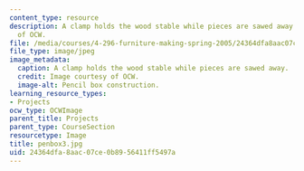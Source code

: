 ```yaml
---
content_type: resource
description: A clamp holds the wood stable while pieces are sawed away. Image courtesy
  of OCW.
file: /media/courses/4-296-furniture-making-spring-2005/24364dfa8aac07ce0b8956411ff5497a_penbox3.jpg
file_type: image/jpeg
image_metadata:
  caption: A clamp holds the wood stable while pieces are sawed away.
  credit: Image courtesy of OCW.
  image-alt: Pencil box construction.
learning_resource_types:
- Projects
ocw_type: OCWImage
parent_title: Projects
parent_type: CourseSection
resourcetype: Image
title: penbox3.jpg
uid: 24364dfa-8aac-07ce-0b89-56411ff5497a
---
```

